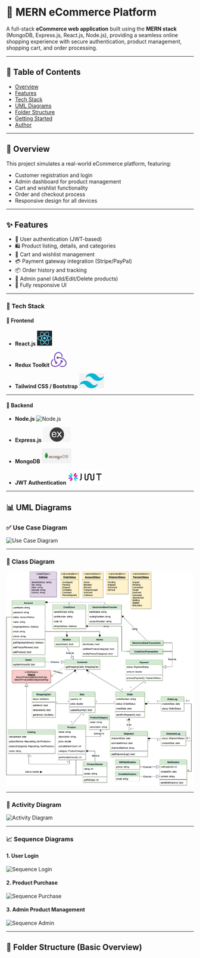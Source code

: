 # 🛒 MERN eCommerce Platform

A full-stack **eCommerce web application** built using the **MERN stack** (MongoDB, Express.js, React.js, Node.js), providing a seamless online shopping experience with secure authentication, product management, shopping cart, and order processing.

---

## 📌 Table of Contents

- [Overview](#overview)
- [Features](#features)
- [Tech Stack](#tech-stack)
- [UML Diagrams](#uml-diagrams)
- [Folder Structure](#folder-structure)
- [Getting Started](#getting-started)
- [Author](#author)

---

## 📸 Overview

This project simulates a real-world eCommerce platform, featuring:

- Customer registration and login
- Admin dashboard for product management
- Cart and wishlist functionality
- Order and checkout process
- Responsive design for all devices

---

## ✨ Features

- 👤 User authentication (JWT-based)
- 🛍️ Product listing, details, and categories
- 🛒 Cart and wishlist management
- 💳 Payment gateway integration (Stripe/PayPal)
- 📦 Order history and tracking
- 🔐 Admin panel (Add/Edit/Delete products)
- 📱 Fully responsive UI

---

### 🚀 Tech Stack

#### 🔹 **Frontend**

- **React.js**  <img src="./client/src/assets/react.png" alt="React" height="40"/>


- **Redux Toolkit**   <img src="./client/src/assets/redux.png" alt="Redux" height="40"/>

- **Tailwind CSS / Bootstrap**   <img src="./client/src/assets/tailwind.png" alt="Tailwind" height="40"/>

---

#### 🔹 **Backend**

- **Node.js**  <img src="./client/src/assets/nodejs.png" alt="Node.js" height="40"/>


- **Express.js** <img src="./client/src/assets/express.png" alt="Express" height="40"/>


- **MongoDB** <img src="./client/src/assets/mongodb.webp" alt="MongoDB" height="40"/> 


- **JWT Authentication** <img src="./client/src/assets/jwt.png" alt="JWT" height="40"/>



---

## 📊 UML Diagrams

### ✅ Use Case Diagram

![Use Case Diagram](./client/assets/src/usecase-diagram.png)

---

### 🧱 Class Diagram

![Class Diagram](./client/src/assets/class-diagram.png)

---

### 🔄 Activity Diagram

![Activity Diagram](./client/src/assets/activity-diagram.png)

---

### 📈 Sequence Diagrams

#### 1. User Login

![Sequence Login](./assets/sequence-login.png)

#### 2. Product Purchase

![Sequence Purchase](./assets/sequence-purchase.png)

#### 3. Admin Product Management

![Sequence Admin](./assets/sequence-admin.png)

---

## 📁 Folder Structure (Basic Overview)


